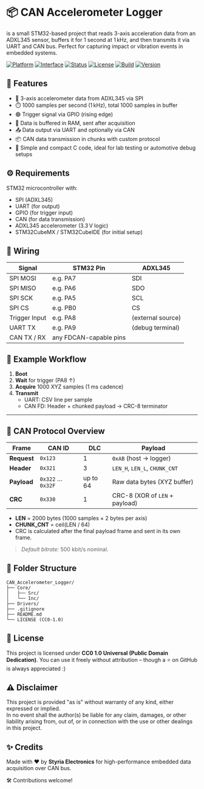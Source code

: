 # 📦 CAN Accelerometer Logger
 is a small STM32-based project that reads 3-axis acceleration data from an ADXL345 sensor, buffers it for 1 second at 1 kHz, and then transmits it via UART and CAN bus. Perfect for capturing impact or vibration events in embedded systems.

[![Platform](https://img.shields.io/badge/platform-STM32-blue.svg)]()
[![Interface](https://img.shields.io/badge/interface-CAN%2FUART-green.svg)]()
[![Status](https://img.shields.io/badge/status-Stable-brightgreen.svg)]()
[![License](https://img.shields.io/badge/license-CC0--1.0-lightgrey.svg)]()
[![Build](https://img.shields.io/badge/build-passing-brightgreen.svg)]()
[![Version](https://img.shields.io/badge/version-1.0.0-blue.svg)]()

## 🚀 Features

- 🧭 3-axis accelerometer data from ADXL345 via SPI  
- ⏱️ 1000 samples per second (1 kHz), total 1000 samples in buffer  
- 🟢 Trigger signal via GPIO (rising edge)  
- 💾 Data is buffered in RAM, sent after acquisition  
- 📤 Data output via UART and optionally via CAN  
- 📦 CAN data transmission in chunks with custom protocol  
- 🧪 Simple and compact C code, ideal for lab testing or automotive debug setups  

## ⚙️ Requirements

STM32 microcontroller with:

- SPI (ADXL345)
- UART (for output)
- GPIO (for trigger input)
- CAN (for data transmission)
- ADXL345 accelerometer (3.3 V logic)
- STM32CubeMX / STM32CubeIDE (for initial setup)

## 🔌 Wiring

| Signal       | STM32 Pin  | ADXL345       |
|--------------|------------|----------------|
| SPI MOSI     | e.g. PA7   | SDI            |
| SPI MISO     | e.g. PA6   | SDO            |
| SPI SCK      | e.g. PA5   | SCL            |
| SPI CS       | e.g. PB0   | CS             |
| Trigger Input| e.g. PA8   | (external source) |
| UART TX      | e.g. PA9   | (debug terminal) |
| CAN TX / RX  | any FDCAN-capable pins |

## 🧪 Example Workflow

1. **Boot**  
2. **Wait** for trigger (PA8 ↑)  
3. **Acquire** 1000 XYZ samples (1 ms cadence)  
4. **Transmit**  
   - UART: CSV line per sample  
   - CAN FD: Header + chunked payload → CRC-8 terminator  

---

## 💬 CAN Protocol Overview

| Frame | CAN ID | DLC | Payload |
|-------|--------|-----|---------|
| **Request**  | `0x123` | 1 | `0xAB` (host → logger) |
| **Header**   | `0x321` | 3 | `LEN_H`, `LEN_L`, `CHUNK_CNT` |
| **Payload**  | `0x322` … `0x32F` | up to 64 | Raw data bytes (XYZ buffer) |
| **CRC**      | `0x330` | 1 | CRC-8 (XOR of `LEN` + payload) |

- **LEN** = 2000 bytes (1000 samples × 2 bytes per axis)  
- **CHUNK_CNT** = ceil(LEN / 64)  
- CRC is calculated after the final payload frame and sent in its own frame.

> *Default bitrate:* 500 kbit/s nominal.


## 📂 Folder Structure

```
CAN_Accelerometer_Logger/
├── Core/
│   ├── Src/
│   └── Inc/
├── Drivers/
├── .gitignore
├── README.md
└── LICENSE (CC0-1.0)
```

## 📄 License

This project is licensed under **CC0 1.0 Universal (Public Domain Dedication)**. You can use it freely without attribution – though a ⭐ on GitHub is always appreciated :)

## ⚠️ Disclaimer  
This project is provided "as is" without warranty of any kind, either expressed or implied.  
In no event shall the author(s) be liable for any claim, damages, or other liability arising from, out of, or in connection with the use or other dealings in this project.

## ✨ Credits

Made with ❤️ by **Styria Electronics** for high-performance embedded data acquisition over CAN bus.

🛠️ Contributions welcome!
